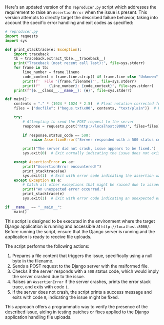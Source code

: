 Here's an updated version of the `reproducer.py` script which addresses the requirement to raise an `AssertionError` when the issue is present. This version attempts to directly target the described failure behavior, taking into account the specific error handling and exit codes as specified:

```python
# reproducer.py
import requests
import sys

def print_stacktrace(e: Exception):
    import traceback
    tb = traceback.extract_tb(e.__traceback__)
    print("Traceback (most recent call last):", file=sys.stderr)
    for frame in tb:
        line_number = frame.lineno
        code_context = frame.line.strip() if frame.line else "Unknown"
        print(f'  File "{frame.filename}"', file=sys.stderr)
        print(f"    {line_number}: {code_context}", file=sys.stderr)
    print(f"{e.__class__.__name__}: {e}", file=sys.stderr)

def main():
    contents = "." * (1024 * 1024 * 2.5)  # Float notation corrected for byte size calculation
    files = {"docfile": ("bogus.txt\x00", contents, "text/plain")}  # Null byte introduced in filename

    try:
        # Attempting to send the POST request to the server
        response = requests.post("http://localhost:8000/", files=files)
        
        if response.status_code == 500:
            raise AssertionError("Server responded with a 500 status code, issue present.")

        print("The server did not crash, issue appears to be fixed.")
        sys.exit(0)  # Exit normally indicating the issue does not exist

    except AssertionError as ae:
        print("AssertionError encountered!")
        print_stacktrace(ae)
        sys.exit(1)  # Exit with error code indicating the assertion was raised
    except Exception as e:
        # Catch all other exceptions that might be raised due to issues unrelated to the assertion
        print("An unexpected error occurred.")
        print_stacktrace(e)
        sys.exit(1)  # Exit with error code indicating an unexpected error was encountered

if __name__ == "__main__":
    main()
```
This script is designed to be executed in the environment where the target Django application is running and accessible at `http://localhost:8000/`. Before running the script, ensure that the Django server is running and the application is ready to receive file uploads.

The script performs the following actions:
1. Prepares a file content that triggers the issue, specifically using a null byte in the filename.
2. Sends a POST request to the Django server with the malformed file.
3. Checks if the server responds with a `500` status code, which would imply the server crashed due to the issue.
4. Raises an `AssertionError` if the server crashes, prints the error stack trace, and exits with code `1`.
5. If the server does not crash, the script prints a success message and exits with code `0`, indicating the issue might be fixed.

This approach offers a programmatic way to verify the presence of the described issue, aiding in testing patches or fixes applied to the Django application handling file uploads.